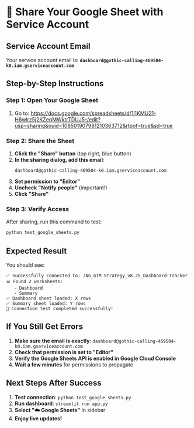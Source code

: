 # 🔗 Share Your Google Sheet with Service Account

## **Service Account Email**
Your service account email is: **`dashboard@gothic-calling-469504-k0.iam.gserviceaccount.com`**

## **Step-by-Step Instructions**

### **Step 1: Open Your Google Sheet**
1. Go to: https://docs.google.com/spreadsheets/d/1j1KMU21-H6wlrz5j2KZeqMWktrTDUJ5-/edit?usp=sharing&ouid=108501907981210363712&rtpof=true&sd=true

### **Step 2: Share the Sheet**
1. **Click the "Share" button** (top right, blue button)
2. **In the sharing dialog, add this email**:
   ```
   dashboard@gothic-calling-469504-k0.iam.gserviceaccount.com
   ```
3. **Set permission to "Editor"**
4. **Uncheck "Notify people"** (important!)
5. **Click "Share"**

### **Step 3: Verify Access**
After sharing, run this command to test:
```bash
python test_google_sheets.py
```

## **Expected Result**
You should see:
```
✅ Successfully connected to: JNG_GTM Strategy_v8.25_Dashboard-Tracker
📊 Found 2 worksheets:
   - Dashboard
   - Summary
✅ Dashboard sheet loaded: X rows
✅ Summary sheet loaded: Y rows
🎉 Connection test completed successfully!
```

## **If You Still Get Errors**
1. **Make sure the email is exactly**: `dashboard@gothic-calling-469504-k0.iam.gserviceaccount.com`
2. **Check that permission is set to "Editor"**
3. **Verify the Google Sheets API is enabled in Google Cloud Console**
4. **Wait a few minutes** for permissions to propagate

## **Next Steps After Success**
1. **Test connection**: `python test_google_sheets.py`
2. **Run dashboard**: `streamlit run app.py`
3. **Select "☁️ Google Sheets"** in sidebar
4. **Enjoy live updates!**
